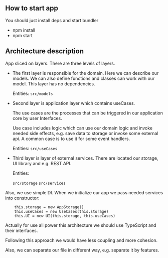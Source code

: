 ## How to start app
You should just install deps and start bundler

* npm install
* npm start

## Architecture description

App sliced on layers. There are three levels of layers.

* The first layer is responsible for the domain. Here we can describe our models. We can also define functions and classes 
 can work with our model. This layer has no dependencies.

    Entities: `src/models`


* Second layer is application layer which contains useCases.

  The use cases are the processes that can be triggered in our application core by user Interfaces.

  Use case includes logic which can use our domain logic and invoke needed side effects, 
e.g. save data to storage or invoke some external api.
A common case is to use it for some event handlers.

  Entities: `src/useCases`


* Third layer is layer of external services. There are located our storage, UI library and e.g. REST API.

  Entities: 

  `src/storage`
  `src/services`


Also, we use simple DI. When we initialize our app we pass needed services into constructor:

```
    this.storage = new AppStorage()
    this.useCases = new UseCases(this.storage)
    this.UI = new UI(this.storage, this.useCases)
```

Actually for use all power this architecture we should use TypeScript and their interfaces. 

Following this approach we would have less coupling and more cohesion.

Also, we can separate our file in different way, e.g. separate it by features. 
